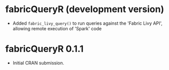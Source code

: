 # fabricQueryR (development version)

* Added `fabric_livy_query()` to run queries against the 'Fabric Livy API',
allowing remote execution of 'Spark' code

# fabricQueryR 0.1.1

* Initial CRAN submission.
